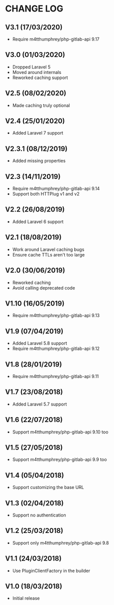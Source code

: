 CHANGE LOG
==========


## V3.1 (17/03/2020)

* Require m4tthumphrey/php-gitlab-api 9.17


## V3.0 (01/03/2020)

* Dropped Laravel 5
* Moved around internals
* Reworked caching support


## V2.5 (08/02/2020)

* Made caching truly optional


## V2.4 (25/01/2020)

* Added Laravel 7 support


## V2.3.1 (08/12/2019)

* Added missing properties


## V2.3 (14/11/2019)

* Require m4tthumphrey/php-gitlab-api 9.14
* Support both HTTPlug v1 and v2


## V2.2 (26/08/2019)

* Added Laravel 6 support


## V2.1 (18/08/2019)

* Work around Laravel caching bugs
* Ensure cache TTLs aren't too large


## V2.0 (30/06/2019)

* Reworked caching
* Avoid calling deprecated code


## V1.10 (16/05/2019)

* Require m4tthumphrey/php-gitlab-api 9.13


## V1.9 (07/04/2019)

* Added Laravel 5.8 support
* Require m4tthumphrey/php-gitlab-api 9.12


## V1.8 (28/01/2019)

* Require m4tthumphrey/php-gitlab-api 9.11


## V1.7 (23/08/2018)

* Added Laravel 5.7 support


## V1.6 (22/07/2018)

* Support m4tthumphrey/php-gitlab-api 9.10 too


## V1.5 (27/05/2018)

* Support m4tthumphrey/php-gitlab-api 9.9 too


## V1.4 (05/04/2018)

* Support customizing the base URL


## V1.3 (02/04/2018)

* Support no authentication


## V1.2 (25/03/2018)

* Support only m4tthumphrey/php-gitlab-api 9.8


## V1.1 (24/03/2018)

* Use PluginClientFactory in the builder


## V1.0 (18/03/2018)

* Initial release
